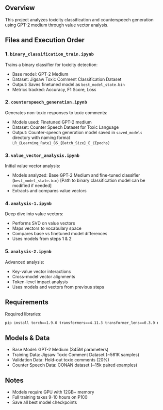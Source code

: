 ## Overview

This project analyzes toxicity classification and counterspeech generation using GPT-2 medium through value vector analysis.

## Files and Execution Order

### 1. `binary_classification_train.ipynb`
Trains a binary classifier for toxicity detection:
- Base model: GPT-2 Medium
- Dataset: Jigsaw Toxic Comment Classification Dataset
- Output: Saves finetuned model as `best_model_state.bin`
- Metrics tracked: Accuracy, F1 Score, Loss

### 2. `counterspeech_generation.ipynb`
Generates non-toxic responses to toxic comments:
- Models used: Finetuned GPT-2 medium
- Dataset: Counter Speech Dataset for Toxic Language 
- Output: Counter-speech generation model saved in `saved_models` directory with naming format `LR_{Learning_Rate}_BS_{Batch_Size}_E_{Epochs}`

### 3. `value_vector_analysis.ipynb`
Initial value vector analysis:
- Models analyzed: Base GPT-2 Medium and fine-tuned classifier (`best_model_state.bin`) [Path to binary classification model can be modified if needed]
- Extracts and compares value vectors

### 4. `analysis-1.ipynb`
Deep dive into value vectors:
- Performs SVD on value vectors
- Maps vectors to vocabulary space
- Compares base vs finetuned model differences
- Uses models from steps 1 & 2

### 5. `analysis-2.ipynb`
Advanced analysis:
- Key-value vector interactions
- Cross-model vector alignments 
- Token-level impact analysis
- Uses models and vectors from previous steps

## Requirements

Required libraries:
```bash
pip install torch==1.9.0 transformers==4.11.3 transformer_lens==0.3.0 nltk==3.6.3 matplotlib==3.4.3 numpy==1.21.2
```

## Models & Data
- Base Model: GPT-2 Medium (345M parameters)
- Training Data: Jigsaw Toxic Comment Dataset (~561K samples)
- Validation Data: Hold-out toxic comments (20%)
- Counter Speech Data: CONAN dataset (~15k paired examples)

## Notes
- Models require GPU with 12GB+ memory
- Full training takes 9-10 hours on P100
- Save all best model checkpoints
